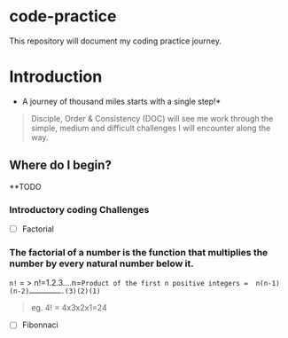 # code-practice
This repository will document my coding practice journey.

# Introduction
* A journey of thousand miles starts with a single step!*

>  Disciple, Order & Consistency (DOC) will see me work through the simple, medium and difficult challenges I will encounter along the way.

## Where do I begin?

**TODO
### Introductory coding Challenges
- [ ] Factorial
### The factorial of a number is the function that multiplies the number by every natural number below it.
`n!` = > n!=1.2.3....n=`Product of the first n positive integers =  n(n-1)(n-2)…………………….(3)(2)(1)`
>eg. 4! = 4x3x2x1=24

- [ ] Fibonnaci
